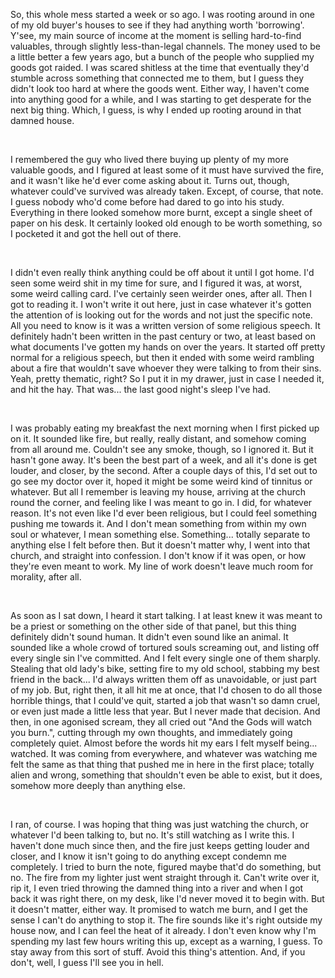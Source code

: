 So, this whole mess started a week or so ago. I was rooting around in one of my old buyer's houses to see if they had anything worth 'borrowing'. Y'see, my main source of income at the moment is selling hard-to-find valuables, through slightly less-than-legal channels. The money used to be a little better a few years ago, but a bunch of the people who supplied my goods got raided. I was scared shitless at the time that eventually they'd stumble across something that connected me to them, but I guess they didn't look too hard at where the goods went. Either way, I haven't come into anything good for a while, and I was starting to get desperate for the next big thing. Which, I guess, is why I ended up rooting around in that damned house.

&#x200B;

I remembered the guy who lived there buying up plenty of my more valuable goods, and I figured at least some of it must have survived the fire, and it wasn't like he'd ever come asking about it. Turns out, though, whatever could've survived was already taken. Except, of course, that note. I guess nobody who'd come before had dared to go into his study. Everything in there looked somehow more burnt, except a single sheet of paper on his desk. It certainly looked old enough to be worth something, so I pocketed it and got the hell out of there.

&#x200B;

I didn't even really think anything could be off about it until I got home. I'd seen some weird shit in my time for sure, and I figured it was, at worst, some weird calling card. I've certainly seen weirder ones, after all. Then I got to reading it. I won't write it out here, just in case whatever it's gotten the attention of is looking out for the words and not just the specific note. All you need to know is it was a written version of some religious speech. It definitely hadn't been written in the past century or two, at least based on what documents I've gotten my hands on over the years. It started off pretty normal for a religious speech, but then it ended with some weird rambling about a fire that wouldn't save whoever they were talking to from their sins. Yeah, pretty thematic, right? So I put it in my drawer, just in case I needed it, and hit the hay. That was... the last good night's sleep I've had.

&#x200B;

I was probably eating my breakfast the next morning when I first picked up on it. It sounded like fire, but really, really distant, and somehow coming from all around me. Couldn't see any smoke, though, so I ignored it. But it hasn't gone away. It's been the best part of a week, and all it's done is get louder, and closer, by the second. After a couple days of this, I'd set out to go see my doctor over it, hoped it might be some weird kind of tinnitus or whatever. But all I remember is leaving my house, arriving at the church round the corner, and feeling like I was meant to go in. I did, for whatever reason. It's not even like I'd ever been religious, but I could feel something pushing me towards it. And I don't mean something from within my own soul or whatever, I mean something else. Something... totally separate to anything else I felt before then. But it doesn't matter why, I went into that church, and straight into confession. I don't know if it was open, or how they're even meant to work. My line of work doesn't leave much room for morality, after all.

&#x200B;

As soon as I sat down, I heard it start talking. I at least knew it was meant to be a priest or something on the other side of that panel, but this thing definitely didn't sound human. It didn't even sound like an animal. It sounded like a whole crowd of tortured souls screaming out, and listing off every single sin I've committed. And I felt every single one of them sharply. Stealing that old lady's bike, setting fire to my old school, stabbing my best friend in the back... I'd always written them off as unavoidable, or just part of my job. But, right then, it all hit me at once, that I'd chosen to do all those horrible things, that I could've quit, started a job that wasn't so damn cruel, or even just made a little less that year. But I never made that decision. And then, in one agonised scream, they all cried out "And the Gods will watch you burn.", cutting through my own thoughts, and immediately going completely quiet. Almost before the words hit my ears I felt myself being... watched. It was coming from everywhere, and whatever was watching me felt the same as that thing that pushed me in here in the first place; totally alien and wrong, something that shouldn't even be able to exist, but it does, somehow more deeply than anything else.

&#x200B;

I ran, of course. I was hoping that thing was just watching the church, or whatever I'd been talking to, but no. It's still watching as I write this. I haven't done much since then, and the fire just keeps getting louder and closer, and I know it isn't going to do anything except condemn me completely. I tried to burn the note, figured maybe that'd do something, but no. The fire from my lighter just went straight through it. Can't write over it, rip it, I even tried throwing the damned thing into a river and when I got back it was right there, on my desk, like I'd never moved it to begin with. But it doesn't matter, either way. It promised to watch me burn, and I get the sense I can't do anything to stop it. The fire sounds like it's right outside my house now, and I can feel the heat of it already. I don't even know why I'm spending my last few hours writing this up, except as a warning, I guess. To stay away from this sort of stuff. Avoid this thing's attention. And, if you don't, well, I guess I'll see you in hell.